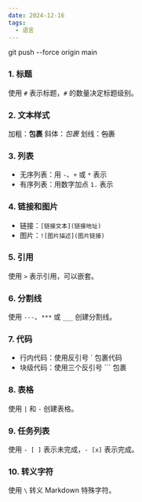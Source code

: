 ```yaml
---
date: 2024-12-16
tags:
  - 语言
---
```

git push --force origin main
### 1. 标题

使用 `#` 表示标题，`#` 的数量决定标题级别。

### 2. 文本样式

加粗：**包裹**
斜体：*包裹*
划线：~~包裹~~



### 3. 列表

- 无序列表：用 `-`、`+` 或 `*` 表示
- 有序列表：用数字加点 `1.` 表示
### 4. 链接和图片

- 链接：`[链接文本](链接地址)`
- 图片：`![图片描述](图片链接)`
### 5. 引用

使用 `>` 表示引用，可以嵌套。
### 6. 分割线

使用 `---`、`***` 或 `___` 创建分割线。

### 7. 代码

- 行内代码：使用反引号 ` 包裹代码
- 块级代码：使用三个反引号 ``` 包裹
### 8. 表格

使用 `|` 和 `-` 创建表格。
### 9. 任务列表

使用 `- [ ]` 表示未完成，`- [x]` 表示完成。
### 10. 转义字符

使用 `\` 转义 Markdown 特殊字符。